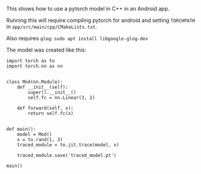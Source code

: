 This shows how to use a pytorch model in C++ in an Android app.

Running this will require compiling pytorch for android and setting `TORCHPATH` in `app/src/main/cpp/CMakeLists.txt`.

Also requires `glog`: `sudo apt install libgoogle-glog-dev`

The model was created like this:

```
import torch as to
import torch.nn as nn


class Mod(nn.Module):
    def __init__(self):
        super().__init__()
        self.fc = nn.Linear(3, 2)

    def forward(self, x):
        return self.fc(x)


def main():
    model = Mod()
    x = to.rand(1, 3)
    traced_module = to.jit.trace(model, x)

    traced_module.save('traced_model.pt')

main()
```

